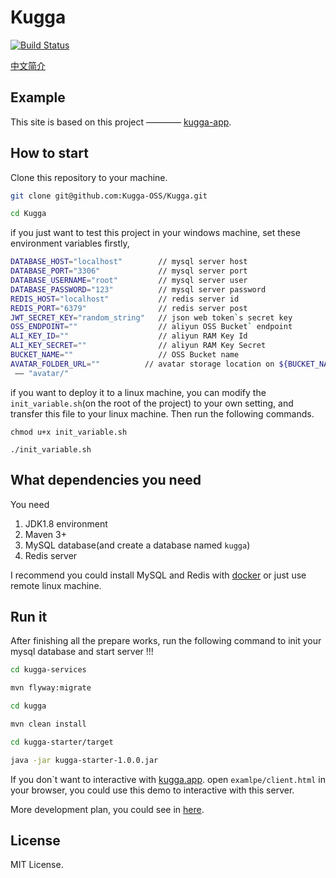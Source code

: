 # Kugga

[![Build Status](https://dev.azure.com/ayang818/Kugga/_apis/build/status/Kugga-OSS.Kugga?branchName=master)](https://dev.azure.com/ayang818/Kugga/_build/latest?definitionId=2&branchName=master)

[中文简介](README-ZH.md)

## Example
This site is based on this project ———— [kugga-app](https://kugga.ayang818.top).

## How to start
Clone this repository to your machine.
```bash
git clone git@github.com:Kugga-OSS/Kugga.git

cd Kugga
```

if you just want to test this project in your windows machine, set these environment variables firstly,
```bash
DATABASE_HOST="localhost"        // mysql server host
DATABASE_PORT="3306"             // mysql server port
DATABASE_USERNAME="root"         // mysql server user 
DATABASE_PASSWORD="123"          // mysql server password
REDIS_HOST="localhost"           // redis server id
REDIS_PORT="6379"                // redis server post
JWT_SECRET_KEY="random_string"   // json web token`s secret key
OSS_ENDPOINT=""                  // aliyun OSS Bucket` endpoint
ALI_KEY_ID=""                    // aliyun RAM Key Id
ALI_KEY_SECRET=""                // aliyun RAM Key Secret
BUCKET_NAME=""                   // OSS Bucket name
AVATAR_FOLDER_URL=""          // avatar storage location on ${BUCKET_NAME}，for example
 —— "avatar/"
```

if you want to deploy it to a linux machine, you can modify the ```init_variable.sh```(on the root of the project) to your own setting, and transfer this file to your 
linux machine. Then run the following commands.
```
chmod u+x init_variable.sh

./init_variable.sh
```

## What dependencies you need 
You need 
1. JDK1.8 environment 
2. Maven 3+
3. MySQL database(and create a database named ```kugga```)
4. Redis server

I recommend you could install MySQL and Redis with [docker](https://www.docker.com/) or just use remote linux machine.

## Run it
After finishing all the prepare works, run the following command to init your mysql database and start server !!!
```bash
cd kugga-services

mvn flyway:migrate

cd kugga

mvn clean install

cd kugga-starter/target

java -jar kugga-starter-1.0.0.jar
```
If you don`t want to interactive with [kugga.app](https://github.com/Kugga-OSS/Kugga.App). open ```examlpe/client.html``` in your browser, you could use this demo to interactive with this server.


More development plan, you could see in [here](https://github.com/Kugga-OSS/Prepare-Kugga). 

## License
MIT License.